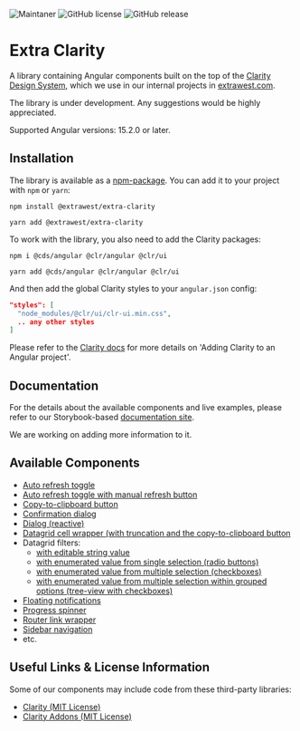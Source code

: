 ![Maintaner](https://img.shields.io/badge/maintainer-extrawest.com-blue)
![GitHub license](https://img.shields.io/github/license/Naereen/StrapDown.js.svg)
![GitHub release](https://img.shields.io/github/package-json/v/extrawest/extra-clarity?filename=projects%2Fextra-clarity%2Fpackage.json)

# Extra Clarity

A library containing Angular components built on the top of the [Clarity Design System](https://clarity.design/),
which we use in our internal projects in [extrawest.com](https://extrawest.com).

The library is under development. Any suggestions would be highly appreciated.

Supported Angular versions: 15.2.0 or later.

## Installation

The library is available as a [npm-package](https://www.npmjs.com/package/@extrawest/extra-clarity).
You can add it to your project with `npm` or `yarn`:

```shell
npm install @extrawest/extra-clarity

yarn add @extrawest/extra-clarity
```

To work with the library, you also need to add the Clarity packages:

```shell
npm i @cds/angular @clr/angular @clr/ui

yarn add @cds/angular @clr/angular @clr/ui
```

And then add the global Clarity styles to your `angular.json` config:

```json
"styles": [
  "node_modules/@clr/ui/clr-ui.min.css",
  .. any other styles
]
```

Please refer to the [Clarity docs](https://clarity.design/documentation/get-started)
for more details on 'Adding Clarity to an Angular project'.

## Documentation

For the details about the available components and live examples,
please refer to our Storybook-based [documentation site](https://extra-clarity-docs.web.app).

We are working on adding more information to it.

## Available Components

* [Auto refresh toggle](
  https://extra-clarity-docs.web.app/?path=/story/components-auto-refresh--auto-refresh-story)
* [Auto refresh toggle with manual refresh button](
  https://extra-clarity-docs.web.app/?path=/story/components-auto-refresh-group--auto-refresh-group-story)
* [Copy-to-clipboard button](
  https://extra-clarity-docs.web.app/?path=/docs/components-button-copy-to-clipboard--overview)
* [Confirmation dialog](
  https://extra-clarity-docs.web.app/?path=/story/components-confirmation-dialog--confirmation-dialog-story)
* [Dialog (reactive)](
  https://extra-clarity-docs.web.app/?path=/docs/components-dialog-overview--docs)
* [Datagrid cell wrapper (with truncation and the copy-to-clipboard button](
  https://extra-clarity-docs.web.app/?path=/docs/components-datagrid-cell-wrapper--overview)
* Datagrid filters:
  * [with editable string value](
    https://extra-clarity-docs.web.app/?path=/docs/components-datagrid-filters-string-filter--overview)
  * [with enumerated value from single selection (radio buttons)](
    https://extra-clarity-docs.web.app/?path=/docs/components-datagrid-filters-enum-single-value-filter--overview)
  * [with enumerated value from multiple selection (checkboxes)](
    https://extra-clarity-docs.web.app/?path=/docs/components-datagrid-filters-enum-multi-value-filter--overview)
  * [with enumerated value from multiple selection within grouped options (tree-view with checkboxes)](
    https://extra-clarity-docs.web.app/?path=/docs/components-datagrid-filters-enum-grouped-value-filter--overview)
* [Floating notifications](
  https://extra-clarity-docs.web.app/?path=/story/components-notification--notification-story)
* [Progress spinner](
  https://extra-clarity-docs.web.app/?path=/story/components-progress-spinner--progress-spinner-story)
* [Router link wrapper](
  https://extra-clarity-docs.web.app/?path=/docs/components-router-link-wrapper--overview)
* [Sidebar navigation](
  https://extra-clarity-docs.web.app/?path=/docs/components-sidebar-navigation--overview)
* etc.

## Useful Links & License Information

Some of our components may include code from these third-party libraries:
* [Clarity (MIT License)](https://github.com/vmware-clarity/ng-clarity)
* [Clarity Addons (MIT License)](https://github.com/porscheinformatik/clarity-addons)
